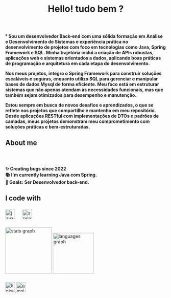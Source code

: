 <h1 align="center">Hello! tudo bem ?</h1>

###

<br clear="both">

<h4 align="left">° Sou um desenvolvedor Back-end com uma sólida formação em Análise e Desenvolvimento de Sistemas e experiência prática no desenvolvimento de projetos com foco em tecnologias como Java, Spring Framework e SQL. Minha trajetória inclui a criação de APIs robustas, aplicações web e sistemas orientados a dados, aplicando boas práticas de programação e arquitetura em cada etapa do desenvolvimento.

Nos meus projetos, integro o Spring Framework para construir soluções escaláveis e seguras, enquanto utilizo SQL para gerenciar e manipular bases de dados Mysql de forma eficiente. Meu foco está em estruturar sistemas que não apenas atendam às necessidades funcionais, mas que também sejam otimizados para desempenho e manutenção.

Estou sempre em busca de novos desafios e aprendizados, o que se reflete nos projetos que compartilho e mantenho em meu repositório. Desde aplicações RESTful com implementações de DTOs e padrões de camadas, meus projetos demonstram meu comprometimento com soluções práticas e bem-estruturadas.</h4>

###
<h2 align="left">About me</h2>

###
<br clear="both">

<h4 align="left">✨ Creating bugs since 2022<br>📚 I'm currently learning Java com Spring.<br>🎯 Goals: Ser Desenvolvedor back-end.</h4>

###
<h2 align="left">I code with</h2>

###
<div align="left">
  <img src="https://cdn.jsdelivr.net/gh/devicons/devicon/icons/java/java-original.svg" height="30" alt="java logo"  />
  <img width="15" />
  <img src="https://cdn.jsdelivr.net/gh/devicons/devicon/icons/spring/spring-original.svg" height="30" alt="spring logo"  />
</div>

###
<div align="left">
  <img src="https://github-readme-stats.vercel.app/api?username=kevinarau&hide_title=false&hide_rank=false&show_icons=true&include_all_commits=false&count_private=true&disable_animations=false&theme=prussian&locale=en&hide_border=false&order=1" height="145" alt="stats graph"  />
  <img src="https://github-readme-stats.vercel.app/api/top-langs?username=kevinarau&locale=en&hide_title=false&layout=compact&card_width=320&langs_count=4&theme=prussian&hide_border=false&order=2" height="128" alt="languages graph"  />
</div>

###

<div align="left">
  <a href="https://www.linkedin.com/in/kevin-ara%C3%BAjo-a42296236/" target="_blank">
    <img src="https://img.shields.io/static/v1?message=LinkedIn&logo=linkedin&label=&color=0077B5&logoColor=white&labelColor=&style=for-the-badge" height="30" alt="linkedin logo"  />
  </a>
  <a href="kevin.aparecido97@gmail.com" target="_blank">
    <img src="https://img.shields.io/static/v1?message=Gmail&logo=gmail&label=&color=D14836&logoColor=white&labelColor=&style=for-the-badge" height="30" alt="gmail logo"  />
  </a>
</div>

##
